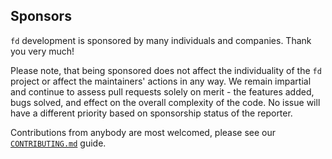 ## Sponsors

`fd` development is sponsored by many individuals and companies. Thank you very much!

Please note, that being sponsored does not affect the individuality of the `fd`
project or affect the maintainers' actions in any way.
We remain impartial and continue to assess pull requests solely on merit - the
features added, bugs solved, and effect on the overall complexity of the code.
No issue will have a different priority based on sponsorship status of the
reporter.

Contributions from anybody are most welcomed, please see our [`CONTRIBUTING.md`](../CONTRIBUTING.md) guide.
